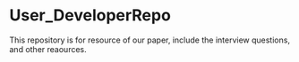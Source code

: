 # User_DeveloperRepo
This repository is for resource of our paper, include the interview questions, and other reaources. 
